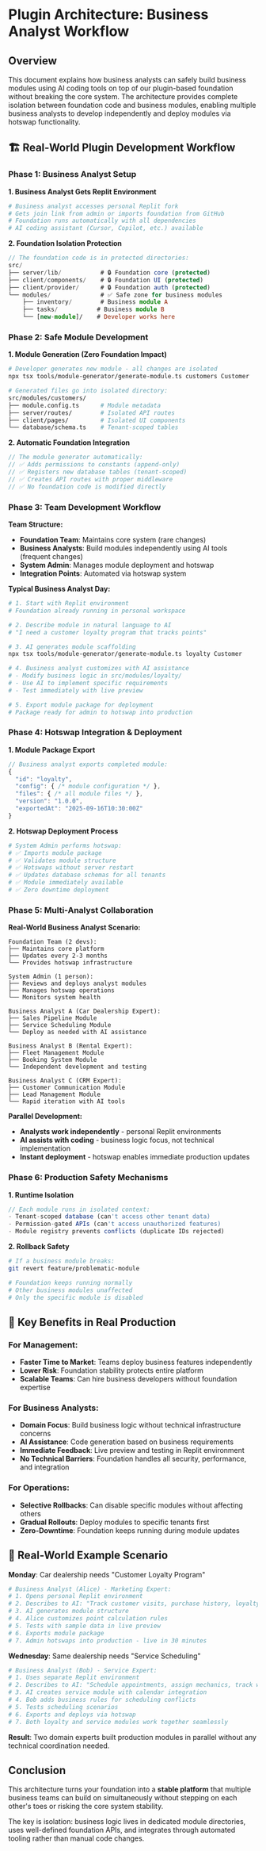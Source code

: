 # Plugin Architecture: Business Analyst Workflow

## Overview

This document explains how business analysts can safely build business modules using AI coding tools on top of our plugin-based foundation without breaking the core system. The architecture provides complete isolation between foundation code and business modules, enabling multiple business analysts to develop independently and deploy modules via hotswap functionality.

## 🏗️ Real-World Plugin Development Workflow

### Phase 1: Business Analyst Setup

**1. Business Analyst Gets Replit Environment**
```bash
# Business analyst accesses personal Replit fork
# Gets join link from admin or imports foundation from GitHub
# Foundation runs automatically with all dependencies
# AI coding assistant (Cursor, Copilot, etc.) available
```

**2. Foundation Isolation Protection**
```typescript
// The foundation code is in protected directories:
src/
├── server/lib/           # 🔒 Foundation core (protected)
├── client/components/    # 🔒 Foundation UI (protected) 
├── client/provider/      # 🔒 Foundation auth (protected)
└── modules/              # ✅ Safe zone for business modules
    ├── inventory/        # Business module A
    ├── tasks/           # Business module B
    └── [new-module]/    # Developer works here
```

### Phase 2: Safe Module Development

**1. Module Generation (Zero Foundation Impact)**
```bash
# Developer generates new module - all changes are isolated
npx tsx tools/module-generator/generate-module.ts customers Customer

# Generated files go into isolated directory:
src/modules/customers/
├── module.config.ts      # Module metadata
├── server/routes/        # Isolated API routes
├── client/pages/         # Isolated UI components
└── database/schema.ts    # Tenant-scoped tables
```

**2. Automatic Foundation Integration**
```typescript
// The module generator automatically:
// ✅ Adds permissions to constants (append-only)
// ✅ Registers new database tables (tenant-scoped)  
// ✅ Creates API routes with proper middleware
// ✅ No foundation code is modified directly
```

### Phase 3: Team Development Workflow

**Team Structure:**
- **Foundation Team**: Maintains core system (rare changes)
- **Business Analysts**: Build modules independently using AI tools (frequent changes)
- **System Admin**: Manages module deployment and hotswap
- **Integration Points**: Automated via hotswap system

**Typical Business Analyst Day:**
```bash
# 1. Start with Replit environment
# Foundation already running in personal workspace

# 2. Describe module in natural language to AI
# "I need a customer loyalty program that tracks points"

# 3. AI generates module scaffolding
npx tsx tools/module-generator/generate-module.ts loyalty Customer

# 4. Business analyst customizes with AI assistance
# - Modify business logic in src/modules/loyalty/
# - Use AI to implement specific requirements
# - Test immediately with live preview

# 5. Export module package for deployment
# Package ready for admin to hotswap into production
```

### Phase 4: Hotswap Integration & Deployment

**1. Module Package Export**
```typescript
// Business analyst exports completed module:
{
  "id": "loyalty",
  "config": { /* module configuration */ },
  "files": { /* all module files */ },
  "version": "1.0.0",
  "exportedAt": "2025-09-16T10:30:00Z"
}
```

**2. Hotswap Deployment Process**
```bash
# System Admin performs hotswap:
# ✅ Imports module package
# ✅ Validates module structure
# ✅ Hotswaps without server restart
# ✅ Updates database schemas for all tenants
# ✅ Module immediately available
# ✅ Zero downtime deployment
```

### Phase 5: Multi-Analyst Collaboration

**Real-World Business Analyst Scenario:**
```
Foundation Team (2 devs):
├── Maintains core platform
├── Updates every 2-3 months
└── Provides hotswap infrastructure

System Admin (1 person):
├── Reviews and deploys analyst modules
├── Manages hotswap operations
└── Monitors system health

Business Analyst A (Car Dealership Expert):
├── Sales Pipeline Module
├── Service Scheduling Module
└── Deploy as needed with AI assistance

Business Analyst B (Rental Expert):
├── Fleet Management Module
├── Booking System Module
└── Independent development and testing

Business Analyst C (CRM Expert):
├── Customer Communication Module
├── Lead Management Module
└── Rapid iteration with AI tools
```

**Parallel Development:**
- **Analysts work independently** - personal Replit environments
- **AI assists with coding** - business logic focus, not technical implementation
- **Instant deployment** - hotswap enables immediate production updates

### Phase 6: Production Safety Mechanisms

**1. Runtime Isolation**
```typescript
// Each module runs in isolated context:
- Tenant-scoped database (can't access other tenant data)
- Permission-gated APIs (can't access unauthorized features)  
- Module registry prevents conflicts (duplicate IDs rejected)
```

**2. Rollback Safety**
```bash
# If a business module breaks:
git revert feature/problematic-module

# Foundation keeps running normally
# Other business modules unaffected
# Only the specific module is disabled
```

## 🎯 Key Benefits in Real Production

### For Management:
- **Faster Time to Market**: Teams deploy business features independently
- **Lower Risk**: Foundation stability protects entire platform  
- **Scalable Teams**: Can hire business developers without foundation expertise

### For Business Analysts:
- **Domain Focus**: Build business logic without technical infrastructure concerns
- **AI Assistance**: Code generation based on business requirements
- **Immediate Feedback**: Live preview and testing in Replit environment
- **No Technical Barriers**: Foundation handles all security, performance, and integration

### For Operations:
- **Selective Rollbacks**: Can disable specific modules without affecting others
- **Gradual Rollouts**: Deploy modules to specific tenants first
- **Zero-Downtime**: Foundation keeps running during module updates

## 🚀 Real-World Example Scenario

**Monday**: Car dealership needs "Customer Loyalty Program"
```bash
# Business Analyst (Alice) - Marketing Expert:
# 1. Opens personal Replit environment
# 2. Describes to AI: "Track customer visits, purchase history, loyalty points"
# 3. AI generates module structure
# 4. Alice customizes point calculation rules
# 5. Tests with sample data in live preview
# 6. Exports module package
# 7. Admin hotswaps into production - live in 30 minutes
```

**Wednesday**: Same dealership needs "Service Scheduling" 
```bash
# Business Analyst (Bob) - Service Expert:
# 1. Uses separate Replit environment
# 2. Describes to AI: "Schedule appointments, assign mechanics, track work orders"
# 3. AI creates service module with calendar integration
# 4. Bob adds business rules for scheduling conflicts
# 5. Tests scheduling scenarios
# 6. Exports and deploys via hotswap
# 7. Both loyalty and service modules work together seamlessly
```

**Result**: Two domain experts built production modules in parallel without any technical coordination needed.

## Conclusion

This architecture turns your foundation into a **stable platform** that multiple business teams can build on simultaneously without stepping on each other's toes or risking the core system stability.

The key is isolation: business logic lives in dedicated module directories, uses well-defined foundation APIs, and integrates through automated tooling rather than manual code changes.
